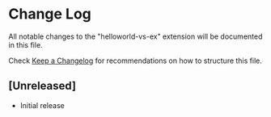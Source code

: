 # Change Log

All notable changes to the "helloworld-vs-ex" extension will be documented in this file.

Check [Keep a Changelog](http://keepachangelog.com/) for recommendations on how to structure this file.

## [Unreleased]

- Initial release